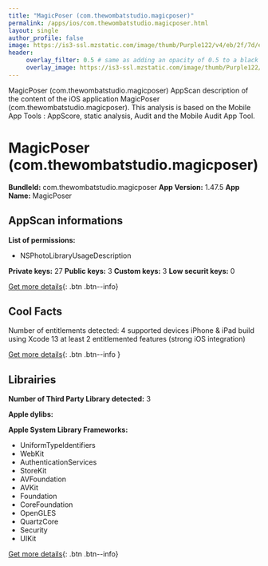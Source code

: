 ```yaml
---
title: "MagicPoser (com.thewombatstudio.magicposer)"
permalink: /apps/ios/com.thewombatstudio.magicposer.html
layout: single
author_profile: false
image: https://is3-ssl.mzstatic.com/image/thumb/Purple122/v4/eb/2f/7d/eb2f7dc5-13fc-3e5c-6594-622685908a46/AppIcon-0-0-1x_U007emarketing-0-0-0-7-0-0-sRGB-0-0-0-GLES2_U002c0-512MB-85-220-0-0.png/512x512bb.jpg
header: 
     overlay_filter: 0.5 # same as adding an opacity of 0.5 to a black background
     overlay_image: https://is3-ssl.mzstatic.com/image/thumb/Purple122/v4/eb/2f/7d/eb2f7dc5-13fc-3e5c-6594-622685908a46/AppIcon-0-0-1x_U007emarketing-0-0-0-7-0-0-sRGB-0-0-0-GLES2_U002c0-512MB-85-220-0-0.png/512x512bb.jpg
---
```

MagicPoser (com.thewombatstudio.magicposer) AppScan description of the content of the iOS application MagicPoser (com.thewombatstudio.magicposer). This analysis is based on the Mobile App Tools : AppScore, static analysis, Audit and the Mobile Audit App Tool.

# MagicPoser (com.thewombatstudio.magicposer)

**BundleId:** com.thewombatstudio.magicposer
**App Version:** 1.47.5
**App Name:** MagicPoser


## AppScan informations 

**List of permissions:** 
- NSPhotoLibraryUsageDescription
  
  
**Private keys:** 27
**Public keys:** 3
**Custom keys:** 3
**Low securit keys:** 0
  
[Get more details](/pricing.html){: .btn .btn--info}

## Cool Facts

Number of entitlements detected: 4
supported devices iPhone & iPad
build using Xcode 13
at least 2 entitlemented features (strong iOS integration)
  
[Get more details](/pricing.html){: .btn .btn--info }

## Librairies 
**Number of Third Party Library detected:** 3


**Apple dylibs:**


**Apple System Library Frameworks:**
- UniformTypeIdentifiers
- WebKit
- AuthenticationServices
- StoreKit
- AVFoundation
- AVKit
- Foundation
- CoreFoundation
- OpenGLES
- QuartzCore
- Security
- UIKit


  
[Get more details](/pricing.html){: .btn .btn--info}

